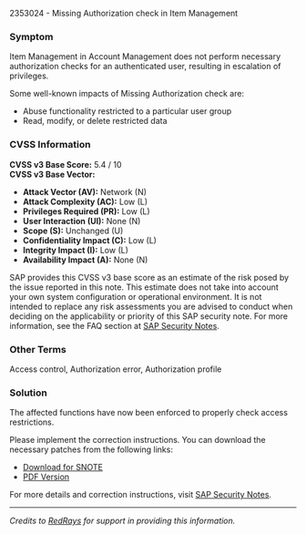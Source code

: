 2353024 - Missing Authorization check in Item Management

### Symptom
Item Management in Account Management does not perform necessary authorization checks for an authenticated user, resulting in escalation of privileges.

Some well-known impacts of Missing Authorization check are:
- Abuse functionality restricted to a particular user group
- Read, modify, or delete restricted data

### CVSS Information
**CVSS v3 Base Score:** 5.4 / 10  
**CVSS v3 Base Vector:**
- **Attack Vector (AV):** Network (N)
- **Attack Complexity (AC):** Low (L)
- **Privileges Required (PR):** Low (L)
- **User Interaction (UI):** None (N)
- **Scope (S):** Unchanged (U)
- **Confidentiality Impact (C):** Low (L)
- **Integrity Impact (I):** Low (L)
- **Availability Impact (A):** None (N)

SAP provides this CVSS v3 base score as an estimate of the risk posed by the issue reported in this note. This estimate does not take into account your own system configuration or operational environment. It is not intended to replace any risk assessments you are advised to conduct when deciding on the applicability or priority of this SAP security note. For more information, see the FAQ section at [SAP Security Notes](https://support.sap.com/securitynotes).

### Other Terms
Access control, Authorization error, Authorization profile

### Solution
The affected functions have now been enforced to properly check access restrictions.

Please implement the correction instructions. You can download the necessary patches from the following links:
- [Download for SNOTE](https://notesdownloads.sap.com/note/0040000013893862017)
- [PDF Version](https://userapps.support.sap.com/sap/support/sfm/notes/print/0002353024?language=en-US&token=A07017F3A0AF1CCF7690FCDD10DFA194)

For more details and correction instructions, visit [SAP Security Notes](https://me.sap.com/notes/0002353024).

---

*Credits to [RedRays](https://redrays.io) for support in providing this information.*